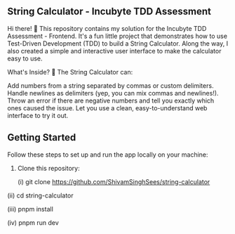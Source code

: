 ## String Calculator - Incubyte TDD Assessment

Hi there! 👋
This repository contains my solution for the Incubyte TDD Assessment - Frontend. It's a fun little project that demonstrates how to use Test-Driven Development (TDD) to build a String Calculator. Along the way, I also created a simple and interactive user interface to make the calculator easy to use.

What's Inside? 🤔
The String Calculator can:

Add numbers from a string separated by commas or custom delimiters.
Handle newlines as delimiters (yep, you can mix commas and newlines!).
Throw an error if there are negative numbers and tell you exactly which ones caused the issue.
Let you use a clean, easy-to-understand web interface to try it out.

## Getting Started

Follow these steps to set up and run the app locally on your machine:

1. Clone this repository:

   (i) git clone https://github.com/ShivamSinghSees/string-calculator

  (ii) cd string-calculator

 (iii) pnpm install

  (iv) pnpm run dev
